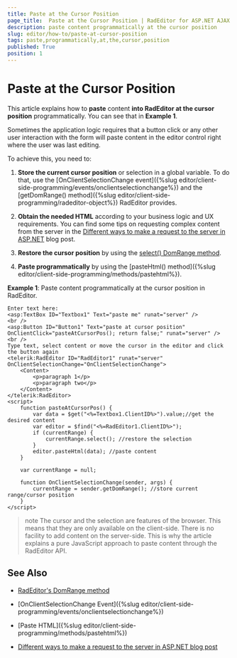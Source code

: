 ```yaml
---
title: Paste at the Cursor Position
page_title:  Paste at the Cursor Position | RadEditor for ASP.NET AJAX Documentation
description: paste content programmatically at the cursor position
slug: editor/how-to/paste-at-cursor-position
tags: paste,programmatically,at,the,cursor,position
published: True
position: 1
---
```


# Paste at the Cursor Position

This article explains how to **paste** content **into RadEditor at the cursor position** programmatically. You can see that in **Example 1**.

Sometimes the application logic requires that a button click or any other user interaction with the form will paste content in the editor control right where the user was last editing.

To achieve this, you need to:

1. **Store the current cursor position** or selection in a global variable. To do that, use the [OnClientSelectionChange event]({%slug editor/client-side-programming/events/onclientselectionchange%}) and the 
[getDomRange() method]({%slug editor/client-side-programming/radeditor-object%}) RadEditor provides.

1. **Obtain the needed HTML** according to your business logic and UX requirements. You can find some tips on requesting complex content from the server in the [Different ways to make a request to the server in ASP.NET](http://www.telerik.com/blogs/different-ways-to-make-a-request-to-the-server) blog post.

1. **Restore the cursor position** by using the [select() DomRange method](/devtools/aspnet-ajax/api/client/Telerik.Web.UI.Editor.DomRange).

1. **Paste programmatically** by using the [pasteHtml() method]({%slug editor/client-side-programming/methods/pastehtml%}).


**Example 1**: Paste content programmatically at the cursor position in RadEditor.

````
Enter text here:
<asp:TextBox ID="Textbox1" Text="paste me" runat="server" />
<br />
<asp:Button ID="Button1" Text="paste at cursor position" OnClientClick="pasteAtCursorPos(); return false;" runat="server" />
<br />
Type text, select content or move the cursor in the editor and click the button again
<telerik:RadEditor ID="RadEditor1" runat="server" OnClientSelectionChange="OnClientSelectionChange">
	<Content>
		<p>paragraph 1</p>
		<p>paragraph two</p>
	</Content>
</telerik:RadEditor>
<script>
	function pasteAtCursorPos() {
		var data = $get("<%=Textbox1.ClientID%>").value;//get the desired content
		var editor = $find("<%=RadEditor1.ClientID%>");
		if (currentRange) {
			currentRange.select(); //restore the selection
		}
		editor.pasteHtml(data); //paste content
	}
	
	var currentRange = null;
	
	function OnClientSelectionChange(sender, args) {
		currentRange = sender.getDomRange(); //store current range/cursor position
	}
</script>
````

>note The cursor and the selection are features of the browser. This means that they are only available on the client-side. There is no facility to add content on the server-side. This is why the article explains a pure JavaScript approach to paste content through the RadEditor API.

## See Also

* [RadEditor's DomRange method](/devtools/aspnet-ajax/api/client/Telerik.Web.UI.Editor.DomRange)

* [OnClientSelectionChange Event]({%slug editor/client-side-programming/events/onclientselectionchange%})

* [Paste HTML]({%slug editor/client-side-programming/methods/pastehtml%})

* [Different ways to make a request to the server in ASP.NET blog post](http://www.telerik.com/blogs/different-ways-to-make-a-request-to-the-server)